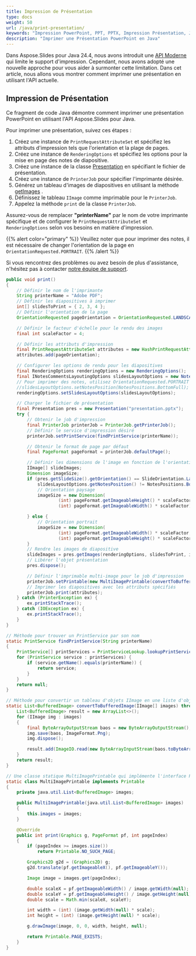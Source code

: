```yaml
---
title: Impression de Présentation
type: docs
weight: 50
url: /java/print-presentation/
keywords: "Impression PowerPoint, PPT, PPTX, Impression Présentation, Java, Imprimante, PrinterJob, PrintService"
description: "Imprimer une Présentation PowerPoint en Java"
---
```


Dans Aspose.Slides pour Java 24.4, nous avons introduit une [API Moderne](https://docs.aspose.com/slides/java/modern-api/) qui limite le support d'impression. Cependant, nous avons adopté une nouvelle approche pour vous aider à surmonter cette limitation. Dans cet article, nous allons vous montrer comment imprimer une présentation en utilisant l'API actuelle.

## Impression de Présentation

Ce fragment de code Java démontre comment imprimer une présentation PowerPoint en utilisant l'API Aspose.Slides pour Java.

Pour imprimer une présentation, suivez ces étapes :

1. Créez une instance de `PrintRequestAttributeSet` et spécifiez les attributs d'impression tels que l'orientation et la plage de pages.
2. Créez une instance de `RenderingOptions` et spécifiez les options pour la mise en page des notes de diapositive.
3. Créez une instance de la classe [Presentation](https://reference.aspose.com/slides/java/com.aspose.slides/presentation/) en spécifiant le fichier de présentation.
4. Créez une instance de `PrinterJob` pour spécifier l'imprimante désirée.
5. Générez un tableau d'images de diapositives en utilisant la méthode [getImages](https://reference.aspose.com/slides/java/com.aspose.slides/presentation/#getImages-com.aspose.slides.IRenderingOptions-int---java.awt.Dimension-) .
6. Définissez le tableau `IImage` comme imprimable pour le `PrinterJob`.
7. Appelez la méthode `print` de la classe `PrinterJob`.

Assurez-vous de remplacer **"printerName"** par le nom de votre imprimante spécifique et de configurer le `PrintRequestAttributeSet` et `RenderingOptions` selon vos besoins en matière d'impression.

{{% alert color="primary" %}}
Veuillez noter que pour imprimer des notes, il est nécessaire de changer l'orientation de la page en `OrientationRequested.PORTRAIT`.
{{% /alert %}}

Si vous rencontrez des problèmes ou avez besoin de plus d'assistance, n'hésitez pas à contacter [notre équipe de support](https://forum.aspose.com/c/slides/11).

```java
public void print() 
{
    // Définir le nom de l'imprimante
    String printerName = "Adobe PDF";
    // Définir les diapositives à imprimer
    int[] slidesToPrint = { 2, 3, 4 };
    // Définir l'orientation de la page
    OrientationRequested pageOrientation = OrientationRequested.LANDSCAPE;

    // Définir le facteur d'échelle pour le rendu des images
    final int scaleFactor = 4;

    // Définir les attributs d'impression
    final PrintRequestAttributeSet attributes = new HashPrintRequestAttributeSet();
    attributes.add(pageOrientation);

    // Configurer les options de rendu pour les diapositives
    final RenderingOptions renderingOptions = new RenderingOptions();
    final INotesCommentsLayoutingOptions slidesLayoutOptions = new NotesCommentsLayoutingOptions();
    // Pour imprimer des notes, utilisez OrientationRequested.PORTRAIT
    //slidesLayoutOptions.setNotesPosition(NotesPositions.BottomFull);
    renderingOptions.setSlidesLayoutOptions(slidesLayoutOptions);

    // Charger le fichier de présentation
    final Presentation pres = new Presentation("presentation.pptx");
    try {
        // Obtenir le job d'impression
        final PrinterJob printerJob = PrinterJob.getPrinterJob();
        // Définir le service d'impression désiré
        printerJob.setPrintService(findPrintService(printerName));

        // Obtenir le format de page par défaut
        final PageFormat pageFormat = printerJob.defaultPage();

        // Définir les dimensions de l'image en fonction de l'orientation
        IImage[] slideImages;
        Dimension imageSize;
        if (pres.getSlideSize().getOrientation() == SlideOrientation.Landscape &&
            slidesLayoutOptions.getNotesPosition() != NotesPositions.BottomFull) {
            // Orientation paysage
            imageSize = new Dimension(
                    (int) pageFormat.getImageableHeight() * scaleFactor,
                    (int) pageFormat.getImageableWidth() * scaleFactor);

        } else {
            // Orientation portrait
            imageSize = new Dimension(
                    (int) pageFormat.getImageableWidth() * scaleFactor,
                    (int) pageFormat.getImageableHeight() * scaleFactor);
        }
        // Rendre les images de diapositive
        slideImages = pres.getImages(renderingOptions, slidesToPrint, imageSize);
        // Libérer l'objet présentation
        pres.dispose();

        // Définir l'imprimable multi-image pour le job d'impression
        printerJob.setPrintable(new MultiImagePrintable(convertToBufferedImage(slideImages)), pageFormat);
        // Imprimer les diapositives avec les attributs spécifiés
        printerJob.print(attributes);
    } catch (PrinterException ex) {
        ex.printStackTrace();
    } catch (IOException ex) {
        ex.printStackTrace();
    }
}

// Méthode pour trouver un PrintService par son nom
static PrintService findPrintService(String printerName)
{
    PrintService[] printServices = PrintServiceLookup.lookupPrintServices(null, null);
    for (PrintService service : printServices) {
        if (service.getName().equals(printerName)) {
            return service;
        }
    }
    return null;
}

// Méthode pour convertir un tableau d'objets IImage en une liste d'objets BufferedImage
static List<BufferedImage> convertToBufferedImage(IImage[] images) throws IOException {
    List<BufferedImage> result = new ArrayList<>();
    for (IImage img : images)
    {
        final ByteArrayOutputStream baos = new ByteArrayOutputStream();
        img.save(baos, ImageFormat.Png);
        img.dispose();

        result.add(ImageIO.read(new ByteArrayInputStream(baos.toByteArray())));
    }
    return result;
}

// Une classe statique MultiImagePrintable qui implémente l'interface Printable
static class MultiImagePrintable implements Printable
{
    private java.util.List<BufferedImage> images;

    public MultiImagePrintable(java.util.List<BufferedImage> images)
    {
        this.images = images;
    }

    @Override
    public int print(Graphics g, PageFormat pf, int pageIndex)
    {
        if (pageIndex >= images.size())
            return Printable.NO_SUCH_PAGE;

        Graphics2D g2d = (Graphics2D) g;
        g2d.translate(pf.getImageableX(), pf.getImageableY());

        Image image = images.get(pageIndex);

        double scaleX = pf.getImageableWidth() / image.getWidth(null);
        double scaleY = pf.getImageableHeight() / image.getHeight(null);
        double scale = Math.min(scaleX, scaleY);

        int width = (int) (image.getWidth(null) * scale);
        int height = (int) (image.getHeight(null) * scale);

        g.drawImage(image, 0, 0, width, height, null);

        return Printable.PAGE_EXISTS;
    }
}
```